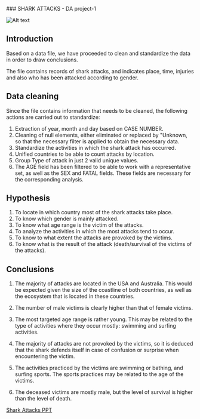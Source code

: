 ### SHARK ATTACKS - DA project-1

![Alt text]("../images/cover.png")

## Introduction

Based on a data file, we have proceeded to clean and standardize the data in order to draw conclusions.

The file contains records of shark attacks, and indicates place, time, injuries and also who has been attacked according to gender.

## Data cleaning

Since the file contains information that needs to be cleaned, the following actions are carried out to standardize:

1. Extraction of year, month and day based on CASE NUMBER.
2. Cleaning of null elements, either eliminated or replaced by "Unknown, so that the necessary filter is applied to obtain the necessary data.
3. Standardize the activities in which the shark attack has occurred.
4. Unified countries to be able to count attacks by location.
5. Group Type of attack in just 2 valid unique values.
5. The AGE field has been filtered to be able to work with a representative set, as well as the SEX and FATAL fields. These fields are necessary for the corresponding analysis.

## Hypothesis

1. To locate in which country most of the shark attacks take place.
2. To know which gender is mainly attacked.
3. To know what age range is the victim of the attacks.
4. To analyze the activities in which the most attacks tend to occur.
5. To know to what extent the attacks are provoked by the victims.
6. To know what is the result of the attack 
(death/survival of the victims of the attacks). 

## Conclusions

1. The majority of attacks are located in the USA and Australia. This would be expected given the size of the coastline of both countries, as well as the ecosystem that is located in these countries.

2. The number of male victims is clearly higher than that of female victims.

3. The most targeted age range is rather young. This may be related to the type of activities where they occur mostly: swimming and surfing activities.

4. The majority of attacks are not provoked by the victims, so it is deduced that the shark defends itself in case of confusion or surprise when encountering the victim.

5. The activities practiced by the victims are swimming or bathing, and surfing sports. The sports practices may be related to the age of the victims.

6. The deceased victims are mostly male, but the level of survival is higher than the level of death.


[Shark Attacks PPT](shark_attacks.pptx)

